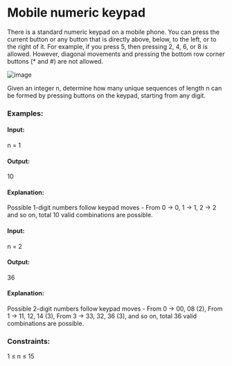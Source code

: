 # Mobile numeric keypad
There is a standard numeric keypad on a mobile phone. You can press the current button or any button that is directly above, below, to the left, or to the right of it. For example, if you press 5, then pressing 2, 4, 6, or 8 is allowed. However, diagonal movements and pressing the bottom row corner buttons (* and #) are not allowed.

![image](https://github.com/user-attachments/assets/d59fd74d-3d1d-4315-8f39-1bde586457d9)

Given an integer n, determine how many unique sequences of length n can be formed by pressing buttons on the keypad, starting from any digit.

### Examples:
#### Input:
n = 1
#### Output: 
10
#### Explanation:
Possible 1-digit numbers follow keypad moves - From 0 → 0, 1 → 1, 2 → 2 and so on, total 10 valid combinations are possible.

#### Input: 
n = 2
#### Output:
36
#### Explanation: 
Possible 2-digit numbers follow keypad moves -
From 0 → 00, 08 (2), 
From 1 → 11, 12, 14 (3),
From 3 → 33, 32, 36 (3), and so on,
total 36 valid combinations are possible.

### Constraints:
1 ≤ n ≤ 15

